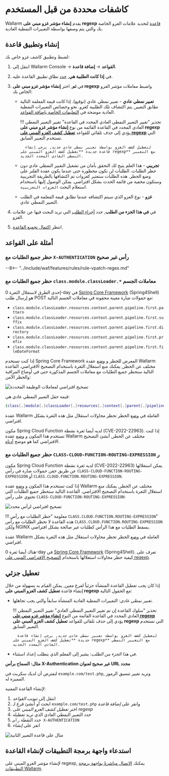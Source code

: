 [link-regex]:               https://github.com/yandex/pire
[img-regex-example1]:       ../../images/user-guides/rules/regex-rule-1.png
[img-regex-example2]:       ../../images/user-guides/rules/regex-rule-2.png
[img-regex-id]:             ../../images/user-guides/rules/regex-id.png
[request-processing]:       ../../user-guides/rules/request-processing.md

# كاشفات محددة من قبل المستخدم

Wallarm يقدم **إنشاء مؤشر غزو مبني على regexp** [قاعدة](../../user-guides/rules/rules.md) لتحديد علامات الغزو الخاصة بك والتي يتم وصفها بواسطة التعبيرات النمطية العادية.

## إنشاء وتطبيق قاعدة

لضبط وتطبيق كاشف غزو خاص بك:

1. انتقل إلى Wallarm Console → **القواعد** → **إضافة قاعدة**.
1. في **إذا كانت الطلبية هي**, [حدد](rules.md#branch-description) نطاق تطبيق القاعدة عليه.
1. في **ثم**, اختر **إنشاء مؤشر غزو مبني على regexp** واضبط معاملات مؤشر الغزو الخاص بك:

    * **تعبير نمطي عادي** - تعبير نمطي عادي (توقيع). إذا كانت قيمة المعلمة التالية تطابق التعبير, يتم اكتشاف تلك الطلبية كغزو. نحو وخصائص التعبيرات النمطية العادية موضحة في [التعليمات الخاصة بإضافة القواعد](rules.md#condition-type-regex).

        !!! تحذير "تغيير التعبير النمطي العادي المحدد في القاعدة"
            تغيير التعبير النمطي العادي المحدد في القاعدة القائمة من نوع **إنشاء مؤشر غزو مبني على regexp** يؤدي إلى حذف تلقائي للقواعد [**تعطيل كشف الغزو المبني على regexp**](#partial-disabling) التي تستخدم التعبير السابق.

            لتعطيل كشف الغزو بواسطة تعبير نمطي عادي جديد, يرجى إنشاء قاعدة جديدة **تعطيل كشف الغزو المبني على regexp** مع التعبير النمطي العادي المحدد الجديد.

    * **تجريبي** - هذا العلم يتيح لك التحقق بأمان من تشغيل التعبير النمطي عادي دون حظر الطلبات. الطلبات لن تكون محظورة حتى عندما يكون عقدة الفلتر على وضع الحظر. هذه الطلبات ستعتبر كغزوات تم اكتشافها بالطريقة التجريبية وستكون مخفية من قائمة الحدث بشكل افتراضي. يمكن الوصول إليها باستخدام استعلام البحث `الغزوات التجريبية`.

    * **غزو** - نوع الغزو الذي سيتم اكتشافه عندما تطابق قيمة المعلمة في الطلب التعبير النمطي عادي.

1. في **في هذا الجزء من الطلب**, حدد [أجزاء الطلب](request-processing.md) التي تريد البحث فيها عن علامات الغزو.
1. انتظر [اكتمال تجميع القاعدة](rules.md#ruleset-lifecycle).

## أمثلة على القواعد

### حظر جميع الطلبات مع `X-AUTHENTICATION` رأس غير صحيح

--8<-- "../include/waf/features/rules/rule-vpatch-regex.md"

### حظر جميع الطلبات مع `class.module.classLoader.*` معاملات الجسم

إحدى الطرق لاستغلال الثغرة 0-day في [Spring Core Framework](https://docs.spring.io/spring-framework/docs/3.2.x/spring-framework-reference/html/overview.html) (Spring4Shell) هو إرسال طلب POST مع حمولات ضارة معينة محقونة في معاملات الجسم التالية:

* `class.module.classLoader.resources.context.parent.pipeline.first.pattern`
* `class.module.classLoader.resources.context.parent.pipeline.first.suffix`
* `class.module.classLoader.resources.context.parent.pipeline.first.directory`
* `class.module.classLoader.resources.context.parent.pipeline.first.prefix`
* `class.module.classLoader.resources.context.parent.pipeline.first.fileDateFormat`

إذا كنت تستخدم Spring Core Framework المعرض للخطر و [وضع](../../admin-en/configure-wallarm-mode.md#available-filtration-modes) عقدة Wallarm مختلف عن الحظر, يمكنك منع استغلال الثغرة باستخدام التصحيح الافتراضي. القاعدة التالية ستحظر جميع الطلبات مع معاملات الجسم المذكورة حتى في أوضاع المراقبة والحظر الآمن:

![تصحيح افتراضي لمعاملات الوظيفة المحددة](../../images/user-guides/rules/regexp-rule-post-params-spring.png)

قيمة حقل التعبير النمطي عادي هي:

```bash
(class[.]module[.]classLoader[.]resources[.]context[.]parent[.]pipeline[.]first[.])(pattern|suffix|directory|prefix|fileDateFormat)
```

عقدة Wallarm العاملة في [وضع](../../admin-en/configure-wallarm-mode.md#available-filtration-modes) الحظر تحظر محاولات استغلال مثل هذه الثغرة بشكل افتراضي.

مكون Spring Cloud Function لديه أيضا ثغرة نشطة (CVE-2022-22963). إذا كنت تستخدم هذا المكون و [وضع](../../admin-en/configure-wallarm-mode.md#available-filtration-modes) عقدة Wallarm مختلف عن الحظر, أنشئ التصحيح الافتراضي كما هو موضح [أدناه](#example-block-all-requests-with-the-class-cloud-function-routing-expression-header).

### حظر جميع الطلبات مع `CLASS-CLOUD-FUNCTION-ROUTING-EXPRESSION` ر

مكون Spring Cloud Function لديه ثغرة نشطة (CVE-2022-22963) يمكن استغلالها عن طريق حقن حمولات ضارة في رأس `CLASS-CLOUD-FUNCTION-ROUTING-EXPRESSION` أو `CLASS.CLOUD.FUNCTION.ROUTING-EXPRESSION`.

إذا كنت تستخدم هذا المكون و [وضع](../../admin-en/configure-wallarm-mode.md#available-filtration-modes) عقدة Wallarm مختلف عن الحظر, يمكنك منع استغلال الثغرة باستخدام التصحيح الافتراضي. القاعدة التالية ستحظر جميع الطلبات التي تحتوي على رأس `CLASS-CLOUD-FUNCTION-ROUTING-EXPRESSION`:

![تصحيح افتراضي لرأس محدد](../../images/user-guides/rules/regexp-rule-header-spring.png)

!!! معلومة "حظر الطلبات مع رأس `CLASS.CLOUD.FUNCTION.ROUTING-EXPRESSION`"
    هذه القاعدة لا تحظر الطلبات مع رأس `CLASS.CLOUD.FUNCTION.ROUTING-EXPRESSION` ولكن NGINX يسقط الطلبات مع هذا الرأس كطلبات غير صالحة بشكل افتراضي.

عقدة Wallarm العاملة في [وضع](../../admin-en/configure-wallarm-mode.md#available-filtration-modes) الحظر تحظر محاولات استغلال مثل هذه الثغرة بشكل افتراضي.

هناك أيضا ثغرة 0-day في [Spring Core Framework](https://docs.spring.io/spring-framework/docs/3.2.x/spring-framework-reference/html/overview.html) (Spring4Shell). تعرف على كيفية حظر محاولات استغلالها باستخدام [التصحيح الافتراضي المبني على reqexp](#example-block-all-requests-with-the-classmoduleclassloader-body-parameters).

## تعطيل جزئي

إذا كان يجب تعطيل القاعدة المنشأة جزئياً لفرع معين, يمكن القيام به بسهولة من خلال إنشاء قاعدة **تعطيل كشف الغزو المبني على regexp** مع الحقول التالية:

- *تعبير نمطي عادي*: التعبيرات النمطية العادية المنشأة سابقاً والتي يجب تجاهلها.

    !!! تحذير "سلوك القاعدة إن تم تغيير التعبير النمطي العادي"
        تغيير التعبير النمطي العادي المحدد في القاعدة القائمة من النوع [**إنشاء مؤشر غزو مبني على regexp**](#creating-and-applying-rule) يؤدي إلى حذف تلقائي للقواعد **تعطيل كشف الغزو المبني على regexp** التي تستخدم التعبير السابق.

        لتعطيل كشف الغزو بواسطة تعبير نمطي عادي جديد, يرجى إنشاء قاعدة جديدة **تعطيل كشف الغزو المبني على regexp** مع التعبير النمطي العادي المحدد الجديد.

- *في هذا الجزء من الطلب*: يشير إلى المعلم الذي يتطلب إعداد استثناء.

**مثال: السماح برأس X-Authentication غير صحيح لعنوان URL محدد**

لنفترض أن لديك سكربت في `example.com/test.php`, وتريد تغيير تنسيق الرموز المميزة له.

لإنشاء القاعدة المعنية:

1. انتقل إلى تبويب *القواعد*
1. ابحث أو أنشئ فرع لـ `example.com/test.php` وانقر على *إضافة قاعدة*
1. اختر *تعطيل كشف الغزو المبني على regexp*
1. حدد التعبير النمطي العادي الذي تريد تعطيله
1. حدد النقطة `رأس X-AUTHENTICATION`
1. انقر على *إنشاء*

![مثال على قاعدة التعبير الثانية][img-regex-example2]

## استدعاء واجهة برمجة التطبيقات لإنشاء القاعدة

لإنشاء مؤشر الغزو المبني على regexp, يمكنك [الاتصال مباشرةً بواجهة برمجة التطبيقات Wallarm](../../api/request-examples.md#create-a-rule-to-consider-the-requests-with-specific-value-of-the-x-forwarded-for-header-as-attacks).